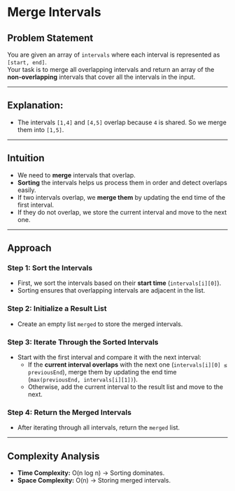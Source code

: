 # Merge Intervals

## Problem Statement
You are given an array of `intervals` where each interval is represented as `[start, end]`.  
Your task is to merge all overlapping intervals and return an array of the **non-overlapping** intervals that cover all the intervals in the input.

---

## **Explanation:**
- The intervals `[1,4]` and `[4,5]` overlap because `4` is shared. So we merge them into `[1,5]`.

---

## **Intuition**
- We need to **merge** intervals that overlap.
- **Sorting** the intervals helps us process them in order and detect overlaps easily.
- If two intervals overlap, we **merge them** by updating the end time of the first interval.
- If they do not overlap, we store the current interval and move to the next one.

---

## **Approach**
### **Step 1: Sort the Intervals**
- First, we sort the intervals based on their **start time** (`intervals[i][0]`).
- Sorting ensures that overlapping intervals are adjacent in the list.

### **Step 2: Initialize a Result List**
- Create an empty list `merged` to store the merged intervals.

### **Step 3: Iterate Through the Sorted Intervals**
- Start with the first interval and compare it with the next interval:
    - If the **current interval overlaps** with the next one (`intervals[i][0] ≤ previousEnd`), merge them by updating the end time (`max(previousEnd, intervals[i][1])`).
    - Otherwise, add the current interval to the result list and move to the next.

### **Step 4: Return the Merged Intervals**
- After iterating through all intervals, return the `merged` list.

---

## Complexity Analysis
- **Time Complexity:** O(n log n) → Sorting dominates.
- **Space Complexity:** O(n) → Storing merged intervals.

